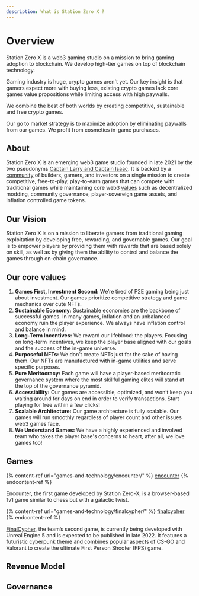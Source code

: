```yaml
---
description: What is Station Zero X ?
---
```


# Overview

Station Zero X is a web3 gaming studio on a mission to bring gaming adoption to blockchain. We develop high-tier games on top of blockchain technology.

Gaming industry is huge, crypto games aren't yet. Our key insight is that gamers expect more with buying less, existing crypto games lack core games value propositions while limiting access with high paywalls.

We combine the best of both worlds by creating competitive, sustainable and free crypto games.

Our go to market strategy is to maximize adoption by eliminating paywalls from our games. We profit from cosmetics in-game purchases.

## About

Station Zero X is an emerging web3 game studio founded in late 2021 by the two pseudonyms [Captain Larry and Captain Isaac](station-zero-x/team.md). It is backed by a [community](broken-reference) of builders, gamers, and investors on a single mission to create competitive, free-to-play, play-to-earn games that can compete with traditional games while maintaining core web3 [values](./#our-core-values) such as decentralized modding, community governance, player-sovereign game assets, and inflation controlled game tokens.

## Our Vision

Station Zero X is on a mission to liberate gamers from traditional gaming exploitation by developing free, rewarding, and governable games. Our goal is to empower players by providing them with rewards that are based solely on skill, as well as by giving them the ability to control and balance the games through on-chain governance.

## Our core values

1. **Games First, Investment Second:** We’re tired of P2E gaming being just about investment. Our games prioritize competitive strategy and game mechanics over cute NFTs.
2. **Sustainable Economy:** Sustainable economies are the backbone of successful games. In many games, inflation and an unbalanced economy ruin the player experience. We always have inflation control and balance in mind.
3. **Long-Term Incentives:** We reward our lifeblood: the players. Focusing on long-term incentives, we keep the player base aligned with our goals and the success of the in-game universe.
4. **Purposeful NFTs:** We don’t create NFTs just for the sake of having them. Our NFTs are manufactured with in-game utilities and serve specific purposes.
5. **Pure Meritocracy:**  Each game will have a player-based meritocratic governance system where the most skillful gaming elites will stand at the top of the governance pyramid.
6. **Accessibility:** Our games are accessible, optimized, and won’t keep you waiting around for days on end in order to verify transactions. Start playing for free within a few clicks!
7. **Scalable Architecture:** Our game architecture is fully scalable. Our games will run smoothly regardless of player count and other issues web3 games face.
8. **We Understand Games:** We have a highly experienced and involved team who takes the player base's concerns to heart, after all, we love games too!

## Games

{% content-ref url="games-and-technology/encounter/" %}
[encounter](games-and-technology/encounter/)
{% endcontent-ref %}

Encounter, the first game developed by Station Zero-X, is a browser-based 1v1 game similar to chess but with a galactic twist. &#x20;





{% content-ref url="games-and-technology/finalcypher/" %}
[finalcypher](games-and-technology/finalcypher/)
{% endcontent-ref %}

[FinalCypher](games-and-technology/finalcypher/), the team’s second game, is currently being developed with Unreal Engine 5 and is expected to be published in late 2022. It features a futuristic cyberpunk theme and combines popular aspects of CS-GO and Valorant to create the ultimate First Person Shooter (FPS) game.



## Revenue Model





## Governance

